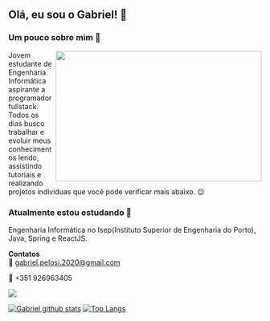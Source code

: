 
## Olá, eu sou o Gabriel! 👋




### **Um pouco sobre mim** :boy:
<img align="right" width="410" height="260"  src="https://static.collectui.com/shots/3252385/job-opening-large">


Jovem estudante de Engenharia Informática
 aspirante a programador fullstack.
Todos os dias busco trabalhar e evoluir 
meus conhecimentos lendo,
assistindo tutoriais e realizando 
projetos individuas que você 
pode verificar mais abaixo. :wink:



### **Atualmente estou estudando** 🌱
Engenharia Informática no Isep(Instituto Superior de Engenharia do Porto),                      
Java, Spring e ReactJS.


**Contatos**  
:email: gabriel.pelosi.2020@gmail.com 

:iphone: +351 926963405 

[<img src="https://img.shields.io/badge/linkedin-%230077B5.svg?&style=for-the-badge&logo=linkedin&logoColor=white" />](https://www.linkedin.com/in/gabriel-pelosi-92a578177/)


[![Gabriel github stats](https://github-readme-stats.vercel.app/api?username=GabrielPelosi)](https://github.com/GabrielPelosi/github-readme-stats)   [![Top Langs](https://github-readme-stats.vercel.app/api/top-langs/?username=GabrielPelosi&layout=compact)](https://github.com/GabrielPelosi/github-readme-stats)


<!--
[<img src="https://img.shields.io/badge/twitter-%231DA1F2.svg?&style=for-the-badge&logo=twitter&logoColor=white" />](https://twitter.com/USERNAME) [<img src="https://img.shields.io/badge/medium-%2312100E.svg?&style=for-the-badge&logo=medium&logoColor=white" />](https://medium.com/USERNAME)  
-->
<!--
[<img src = "https://img.shields.io/badge/instagram-%23E4405F.svg?&style=for-the-badge&logo=instagram&logoColor=white">](https://www.instagram.com/USERNAME/) [<img src = "https://img.shields.io/badge/facebook-%231877F2.svg?&style=for-the-badge&logo=facebook&logoColor=white">](https://www.facebook.com/USERNAME)
-->
